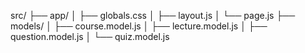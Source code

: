 src/
├── app/
│   ├── globals.css
│   ├── layout.js
│   └── page.js
├── models/
│   ├── course.model.js
│   ├── lecture.model.js
│   ├── question.model.js
│   └── quiz.model.js